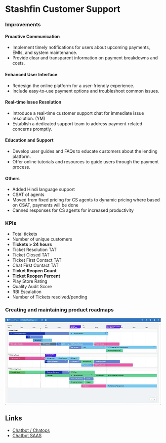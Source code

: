 # Stashfin Customer Support

### Improvements

#### Proactive Communication

- Implement timely notifications for users about upcoming payments, EMIs, and system maintenance.
- Provide clear and transparent information on payment breakdowns and costs.

#### Enhanced User Interface

- Redesign the online platform for a user-friendly experience.
- Include easy-to-use payment options and troubleshoot common issues.

#### Real-time Issue Resolution

- Introduce a real-time customer support chat for immediate issue resolution. (YM)
- Establish a dedicated support team to address payment-related concerns promptly.

#### Education and Support

- Develop user guides and FAQs to educate customers about the lending platform.
- Offer online tutorials and resources to guide users through the payment process.

#### Others

- Added Hindi language support
- CSAT of agents
- Moved from fixed pricing for CS agents to dynamic pricing where based on CSAT, payments will be done
- Canned responses for CS agents for increased productivity

### KPIs

- Total tickets
- Number of unique customers
- **Tickets > 24 hours**
- Ticket Resolution TAT
- Ticket Closed TAT
- Ticket First Contact TAT
- Chat First Contact TAT
- **Ticket Reopen Count**
- **Ticket Reopen Percent**
- Play Store Rating
- Quality Audit Score
- RBI Escalation
- Number of Tickets resolved/pending

### Creating and maintaining product roadmaps

![product-roadmap-example](../../media/Pasted%20image%2020231201183958.jpg)

## Links

- [Chatbot / Chatops](ai/nlp/chatbot-chatops.md)
- [Chatbot SAAS](ai/nlp/chatbot-saas.md)
